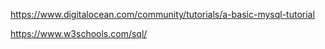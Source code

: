 
https://www.digitalocean.com/community/tutorials/a-basic-mysql-tutorial

https://www.w3schools.com/sql/ 



